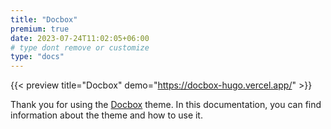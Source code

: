 ```yaml
---
title: "Docbox"
premium: true
date: 2023-07-24T11:02:05+06:00
# type dont remove or customize
type: "docs"
---
```


{{< preview title="Docbox" demo="https://docbox-hugo.vercel.app/" >}}

Thank you for using the [Docbox](https://gethugothemes.com/products/docbox/) theme. In this documentation, you can find information about the theme and how to use it.
